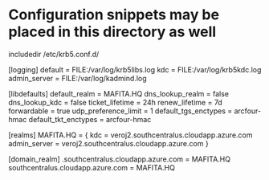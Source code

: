 # Configuration snippets may be placed in this directory as well
includedir /etc/krb5.conf.d/

[logging]
 default = FILE:/var/log/krb5libs.log
 kdc = FILE:/var/log/krb5kdc.log
 admin_server = FILE:/var/log/kadmind.log


[libdefaults]
 default_realm = MAFITA.HQ
 dns_lookup_realm = false
 dns_lookup_kdc = false
 ticket_lifetime = 24h
 renew_lifetime = 7d
 forwardable = true
 udp_preference_limit = 1
 default_tgs_enctypes = arcfour-hmac
 default_tkt_enctypes = arcfour-hmac


[realms]
  MAFITA.HQ = {
  kdc = veroj2.southcentralus.cloudapp.azure.com
  admin_server = veroj2.southcentralus.cloudapp.azure.com
 }

[domain_realm]
 .southcentralus.cloudapp.azure.com = MAFITA.HQ
 southcentralus.cloudapp.azure.com = MAFITA.HQ
